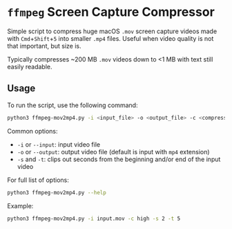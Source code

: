 # `ffmpeg` Screen Capture Compressor

Simple script to compress huge macOS `.mov` screen capture videos made with `Cmd`+`Shift`+`5` into smaller `.mp4` files. Useful when video quality is not that important, but size is.

Typically compresses ~200 MB `.mov` videos down to <1 MB with text still easily readable.

## Usage

To run the script, use the following command:

```sh
python3 ffmpeg-mov2mp4.py -i <input_file> -o <output_file> -c <compression_level>
```

Common options:

- `-i` or `--input`: input video file
- `-o` or `--output`: output video file (default is input with `mp4` extension)
- `-s` and `-t`: clips out seconds from the beginning and/or end of the input video

For full list of options:

```sh
python3 ffmpeg-mov2mp4.py --help
```

Example:

```sh
python3 ffmpeg-mov2mp4.py -i input.mov -c high -s 2 -t 5
```